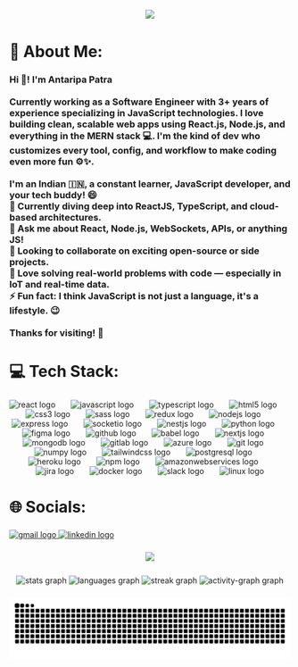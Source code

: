 <br clear="both">

<div align="center">
  <img height="330" src="https://media2.giphy.com/media/v1.Y2lkPTc5MGI3NjExd2lreW82N2locDc2Z211dDMxb2h2a3BiazYyZndmcmY1dDNscDk0YiZlcD12MV9pbnRlcm5hbF9naWZfYnlfaWQmY3Q9Zw/LMcB8XospGZO8UQq87/giphy.gif"  />
</div>

###

<h1 align="left">💫 About Me:</h1>

###

<h3 align="left">Hi 👋! I'm Antaripa Patra<br><br>Currently working as a Software Engineer with 3+ years of experience specializing in JavaScript technologies. I love building clean, scalable web apps using React.js, Node.js, and everything in the MERN stack 💻. I'm the kind of dev who customizes every tool, config, and workflow to make coding even more fun ⚙️✨.<br><br>I'm an Indian 🇮🇳, a constant learner, JavaScript developer, and your tech buddy! 😄<br>🌱 Currently diving deep into ReactJS, TypeScript, and cloud-based architectures.<br>💬 Ask me about React, Node.js, WebSockets, APIs, or anything JS!<br>👯 Looking to collaborate on exciting open-source or side projects.<br>🚀 Love solving real-world problems with code — especially in IoT and real-time data.<br>⚡ Fun fact: I think JavaScript is not just a language, it's a lifestyle. 😉<br><br>Thanks for visiting! 🚀</h3>

###

<h1 align="left">💻 Tech Stack:</h1>

###

<div align="center">
  <img src="https://cdn.jsdelivr.net/gh/devicons/devicon/icons/react/react-original.svg" height="44" alt="react logo"  />
  <img width="20" />
  <img src="https://cdn.jsdelivr.net/gh/devicons/devicon/icons/javascript/javascript-original.svg" height="44" alt="javascript logo"  />
  <img width="20" />
  <img src="https://cdn.jsdelivr.net/gh/devicons/devicon/icons/typescript/typescript-original.svg" height="44" alt="typescript logo"  />
  <img width="20" />
  <img src="https://cdn.jsdelivr.net/gh/devicons/devicon/icons/html5/html5-original.svg" height="44" alt="html5 logo"  />
  <img width="20" />
  <img src="https://cdn.jsdelivr.net/gh/devicons/devicon/icons/css3/css3-original.svg" height="44" alt="css3 logo"  />
  <img width="20" />
  <img src="https://cdn.jsdelivr.net/gh/devicons/devicon/icons/sass/sass-original.svg" height="44" alt="sass logo"  />
  <img width="20" />
  <img src="https://cdn.jsdelivr.net/gh/devicons/devicon/icons/redux/redux-original.svg" height="44" alt="redux logo"  />
  <img width="20" />
  <img src="https://cdn.jsdelivr.net/gh/devicons/devicon/icons/nodejs/nodejs-original.svg" height="44" alt="nodejs logo"  />
  <img width="20" />
  <img src="https://cdn.jsdelivr.net/gh/devicons/devicon/icons/express/express-original.svg" height="44" alt="express logo"  />
  <img width="20" />
  <img src="https://cdn.jsdelivr.net/gh/devicons/devicon/icons/socketio/socketio-original.svg" height="44" alt="socketio logo"  />
  <img width="20" />
  <img src="https://cdn.jsdelivr.net/gh/devicons/devicon/icons/nestjs/nestjs-original.svg" height="44" alt="nestjs logo"  />
  <img width="20" />
  <img src="https://cdn.jsdelivr.net/gh/devicons/devicon/icons/python/python-original.svg" height="44" alt="python logo"  />
  <img width="20" />
  <img src="https://cdn.jsdelivr.net/gh/devicons/devicon/icons/figma/figma-original.svg" height="44" alt="figma logo"  />
  <img width="20" />
  <img src="https://cdn.jsdelivr.net/gh/devicons/devicon/icons/github/github-original.svg" height="44" alt="github logo"  />
  <img width="20" />
  <img src="https://cdn.jsdelivr.net/gh/devicons/devicon/icons/babel/babel-original.svg" height="44" alt="babel logo"  />
  <img width="20" />
  <img src="https://cdn.jsdelivr.net/gh/devicons/devicon/icons/nextjs/nextjs-original.svg" height="44" alt="nextjs logo"  />
  <img width="20" />
  <img src="https://cdn.jsdelivr.net/gh/devicons/devicon/icons/mongodb/mongodb-original.svg" height="44" alt="mongodb logo"  />
  <img width="20" />
  <img src="https://cdn.jsdelivr.net/gh/devicons/devicon/icons/gitlab/gitlab-original.svg" height="44" alt="gitlab logo"  />
  <img width="20" />
  <img src="https://cdn.jsdelivr.net/gh/devicons/devicon/icons/azure/azure-original.svg" height="44" alt="azure logo"  />
  <img width="20" />
  <img src="https://cdn.jsdelivr.net/gh/devicons/devicon/icons/git/git-original.svg" height="44" alt="git logo"  />
  <img width="20" />
  <img src="https://cdn.jsdelivr.net/gh/devicons/devicon/icons/numpy/numpy-original.svg" height="44" alt="numpy logo"  />
  <img width="20" />
  <img src="https://cdn.jsdelivr.net/gh/devicons/devicon/icons/tailwindcss/tailwindcss-original-wordmark.svg" height="44" alt="tailwindcss logo"  />
  <img width="20" />
  <img src="https://cdn.jsdelivr.net/gh/devicons/devicon/icons/postgresql/postgresql-original.svg" height="44" alt="postgresql logo"  />
  <img width="20" />
  <img src="https://cdn.jsdelivr.net/gh/devicons/devicon/icons/heroku/heroku-original.svg" height="44" alt="heroku logo"  />
  <img width="20" />
  <img src="https://cdn.jsdelivr.net/gh/devicons/devicon/icons/npm/npm-original-wordmark.svg" height="44" alt="npm logo"  />
  <img width="20" />
  <img src="https://cdn.jsdelivr.net/gh/devicons/devicon/icons/amazonwebservices/amazonwebservices-line-wordmark.svg" height="44" alt="amazonwebservices logo"  />
  <img width="20" />
  <img src="https://cdn.jsdelivr.net/gh/devicons/devicon/icons/jira/jira-original.svg" height="44" alt="jira logo"  />
  <img width="20" />
  <img src="https://cdn.jsdelivr.net/gh/devicons/devicon/icons/docker/docker-original.svg" height="44" alt="docker logo"  />
  <img width="20" />
  <img src="https://cdn.jsdelivr.net/gh/devicons/devicon/icons/slack/slack-original.svg" height="44" alt="slack logo"  />
  <img width="20" />
  <img src="https://cdn.jsdelivr.net/gh/devicons/devicon/icons/linux/linux-original.svg" height="44" alt="linux logo"  />
</div>

###

<h1 align="left">🌐 Socials:</h1>

###

<div align="left">
  <a href="antaripapatra99@gmail.com" target="_blank">
    <img src="https://img.shields.io/static/v1?message=Gmail&logo=gmail&label=&color=D14836&logoColor=white&labelColor=&style=for-the-badge" height="35" alt="gmail logo"  />
  </a>
  <a href="https://www.linkedin.com/in/antaripa04/" target="_blank">
    <img src="https://img.shields.io/static/v1?message=LinkedIn&logo=linkedin&label=&color=0077B5&logoColor=white&labelColor=&style=for-the-badge" height="35" alt="linkedin logo"  />
  </a>
</div>

###

<div align="center">
  <img src="https://visitor-badge.laobi.icu/badge?page_id=antaripa04.antaripa04&left_text=Profile%20Views"  />
</div>

###

<div align="center">
  <img src="https://github-readme-stats.vercel.app/api?username=antaripa04&hide_title=false&hide_rank=false&show_icons=true&include_all_commits=true&count_private=true&disable_animations=false&theme=dracula&locale=en&hide_border=false&order=1" height="150" alt="stats graph"  />
  <img src="https://github-readme-stats.vercel.app/api/top-langs?username=antaripa04&locale=en&hide_title=false&layout=compact&card_width=320&langs_count=5&theme=dracula&hide_border=false&order=2" height="150" alt="languages graph"  />
<!--   <img src="https://streak-stats.demolab.com?user=antaripa04&locale=en&mode=daily&theme=dracula&hide_border=true&border_radius=5&order=3" height="150" alt="streak graph"  /> -->
  <img src="https://nirzak-streak-stats.vercel.app/?user=antaripa04&locale=en&mode=daily&theme=dracula&hide_border=true&border_radius=5&order=3" height="150" alt="streak graph"  />
  <!-- ![](&theme=vision-friendly-dark&hide_border=true)<br/> -->

  <img src="https://github-readme-activity-graph.vercel.app/graph?username=antaripa04&radius=16&theme=react&area=true&order=5&hide_border=true&hide_title=true" height="255" alt="activity-graph graph"  />
</div>

###

<img src="https://raw.githubusercontent.com/antaripa04/antaripa04/output/snake.svg" alt="Snake animation" />

###
